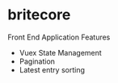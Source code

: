 # britecore

Front End Application Features
- Vuex State Management
- Pagination
- Latest entry sorting